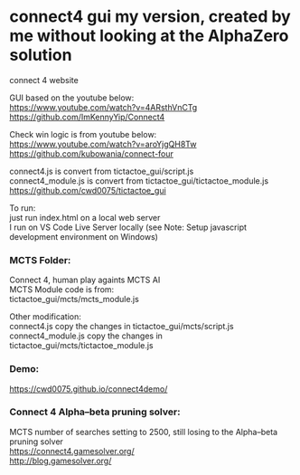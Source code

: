 # connect4 gui my version, created by me without looking at the AlphaZero solution  
connect 4 website  

GUI based on the youtube below:    
https://www.youtube.com/watch?v=4ARsthVnCTg  
https://github.com/ImKennyYip/Connect4  

Check win logic is from youtube below:  
https://www.youtube.com/watch?v=aroYjgQH8Tw  
https://github.com/kubowania/connect-four  

connect4.js is convert from tictactoe_gui/script.js    
connect4_module.js is convert from tictactoe_gui/tictactoe_module.js    
https://github.com/cwd0075/tictactoe_gui  


To run:  
just run index.html on a local web server  
I run on VS Code Live Server locally (see Note: Setup javascript development environment on Windows)  

### MCTS Folder:
Connect 4, human play againts MCTS AI  
MCTS Module code is from:  
tictactoe_gui/mcts/mcts_module.js  

Other modification:  
connect4.js copy the changes in tictactoe_gui/mcts/script.js  
connect4_module.js copy the changes in tictactoe_gui/mcts/tictactoe_module.js  

### Demo:  
https://cwd0075.github.io/connect4demo/  

### Connect 4 Alpha–beta pruning solver:  
MCTS number of searches setting to 2500, still losing to the Alpha–beta pruning solver  
https://connect4.gamesolver.org/  
http://blog.gamesolver.org/  



